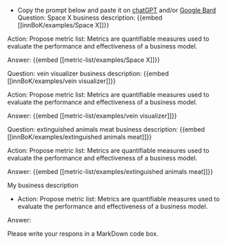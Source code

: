 - Copy the prompt below and paste it on [chatGPT](https://chat.openai.com) and/or [Google Bard](https://bard.google.com/chat)
Question: Space X business description:
{{embed [[innBoK/examples/Space X]]}}

Action: Propose metric list: Metrics are quantifiable measures used to evaluate the performance and effectiveness of a business model.

Answer:
{{embed [[metric-list/examples/Space X]]}}

Question: vein visualizer business description:
{{embed [[innBoK/examples/vein visualizer]]}}

Action: Propose metric list: Metrics are quantifiable measures used to evaluate the performance and effectiveness of a business model.

Answer:
{{embed [[metric-list/examples/vein visualizer]]}}

Question: extinguished animals meat business description:
{{embed [[innBoK/examples/extinguished animals meat]]}}

Action: Propose metric list: Metrics are quantifiable measures used to evaluate the performance and effectiveness of a business model.

Answer:
{{embed [[metric-list/examples/extinguished animals meat]]}}



My business description

<CONTEXT>

- Action:
Propose metric list: Metrics are quantifiable measures used to evaluate the performance and effectiveness of a business model.

Answer:

Please write your respons in a MarkDown code box.



